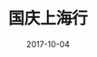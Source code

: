 ---
layout: post
title: "国庆上海行"
date: 2017-10-04
tags:
  - travelling
description: 
image: /assets/images/placeholders/102.jpg
---